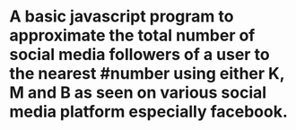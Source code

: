 # A basic javascript program to approximate the total number of social media followers of a user to the nearest #number  using either K, M and B as seen on various social media platform especially facebook.